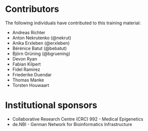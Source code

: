 # Contributors

The following individuals have contributed to this training material:

* Andreas Richter 
* Anton Nekrutenko (@nekrut)
* Anika Erxleben (@erxleben)
* Bérénice Batut (@bebatut)
* Björn Grüning (@bgruening)
* Devon Ryan 
* Fabian Kilpert
* Fidel Ramirez
* Friederike Duendar 
* Thomas Manke 
* Torsten Houwaart


# Institutional sponsors

* Collaborative Research Centre (CRC) 992 - Medical Epigenetics
* de.NBI - German Network for Bioinformatics Infrastructure
